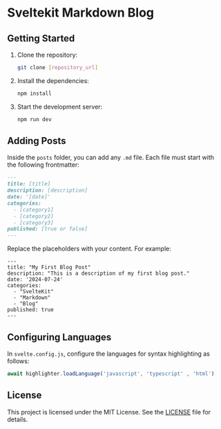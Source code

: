 # Sveltekit Markdown Blog

## Getting Started

1. Clone the repository:

   ```bash
   git clone [repository_url]
   ```

2. Install the dependencies:

   ```bash
   npm install
   ```

3. Start the development server:

   ```bash
   npm run dev
   ```

## Adding Posts

Inside the `posts` folder, you can add any `.md` file. Each file must start with the following frontmatter:

```markdown
---
title: [title]
description: [description]
date: '[date]'
categories:
  - [category1]
  - [category2]
  - [category3]
published: [true or false]
---
```

Replace the placeholders with your content. For example:

```=
---
title: "My First Blog Post"
description: "This is a description of my first blog post."
date: '2024-07-24'
categories:
  - "SvelteKit"
  - "Markdown"
  - "Blog"
published: true
---
```

## Configuring Languages

In `svelte.config.js`, configure the languages for syntax highlighting as follows:

```typescript
await highlighter.loadLanguage('javascript', 'typescript' , 'html')
```

## License

This project is licensed under the MIT License. See the [LICENSE](LICENSE) file for details.

